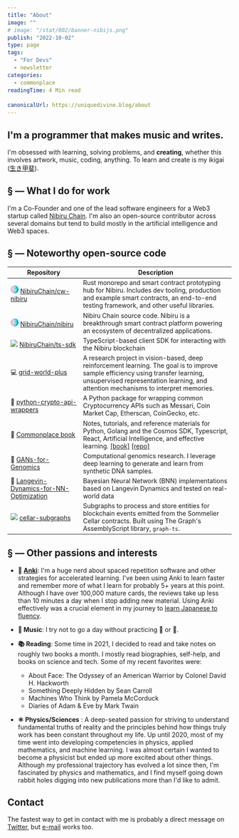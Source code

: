 ```yaml
---
title: "About"
image: ""
# image: "/stat/002/banner-nibijs.png"
publish: "2022-10-02"
type: page
tags:
  - "For Devs"
  - newsletter
categories:
  - commonplace
readingTime: 4 Min read

canonicalUrl: https://uniquedivine.blog/about
---
```


## I'm a programmer that makes music and writes.

I'm obsessed with learning, solving problems, and **creating**, whether this involves artwork, music, coding, anything. To learn and create is my ikigai ([生き甲斐](https://en.wikipedia.org/wiki/Ikigai)).

## § — What I do for work

I'm a Co-Founder and one of the lead software engineers for a Web3 startup called [Nibiru Chain](https://nibiru.fi). I'm also an open-source contributor across several domains but tend to build mostly in the artificial intelligence and Web3 spaces.

## § — Noteworthy open-source code

| Repository | Description |
| ---------- | ----------- |
| <img src="/hero/nibiru-icon.png" style="width:18px; margin: 0; display:inline; border-radius: 0.5rem;"> [NibiruChain/cw-nibiru](https://github.com/NibiruChain/cw-nibiru) | Rust monorepo and smart contract prototyping hub for Nibiru. Includes dev tooling, production  and example smart contracts, an end-to-end testing framework, and other useful libraries. |
| <img src="/hero/nibiru-icon.png" style="width:18px; margin: 0; display:inline; border-radius: 0.5rem;"> [NibiruChain/nibiru](https://github.com/NibiruChain/nibiru) | Nibiru Chain source code. Nibiru is a breakthrough smart contract platform powering an ecosystem of decentralized applications. |
| <img src="https://upload.wikimedia.org/wikipedia/commons/4/4c/Typescript_logo_2020.svg" style="width:18px; margin: 0; display:inline;"> [NibiruChain/ts-sdk](https://github.com/NibiruChain/ts-sdk/) | TypeScript-based client SDK for interacting with the Nibiru blockchain |
| 💻 [grid-world-plus](https://github.com/Unique-Divine/grid-world-plus) | A research project in vision-based, deep reinforcement learning. The goal is to improve sample efficiency using transfer learning, unsupervised representation learning, and attention mechanisms to interpret memories.                                                                         |
| 🐍 [python-crypto-api-wrappers](https://github.com/Unique-Divine/python-crypto-api-wrappers) | A Python package for wrapping common Cryptocurrency APIs such as Messari, Coin Market Cap, Etherscan, CoinGecko, etc. |
| 📝 [Commonplace book](https://unique-divine.gitbook.io/commonplace-book/introduction/readme) | Notes, tutorials, and reference materials for Python, Golang and the Cosmos SDK, Typescript, React, Artificial Intelligence, and effective learning. [[book]](https://unique-divine.gitbook.io/commonplace-book/introduction/readme) [[repo]](https://github.com/Unique-Divine/Commonplace-Book) |
| 🧬 [GANs-for-Genomics](https://github.com/Unique-Divine/GANs-for-Genomics)                                                                                                                           | Computational genomics research. I leverage deep learning to generate and learn from synthetic DNA samples.                                                                                                                                                                                      |
| 🏫 [Langevin-Dynamics-for-NN-Optimization](https://github.com/Unique-Divine/Langevin-Dynamics-for-NN-Optimization)                                                                                   | Bayesian Neural Network (BNN) implementations based on Langevin Dynamics and tested on real-world data                                                                                                                                                                                           |
| <img src="https://www.assemblyscript.org/images/icon.svg" style="width:18px; margin: 0; display:inline;"> [cellar-subgraphs](https://github.com/PeggyJV/cellar-subgraphs/)                           | Subgraphs to process and store entities for blockchain events emitted from the Sommelier Cellar contracts. Built using The Graph's AssemblyScript library, `graph-ts`.                                                                                                                           |

## § — Other passions and interests

- **🧠 [Anki](https://apps.ankiweb.net/)**: I'm a huge nerd about spaced
  repetition software and other strategies for accelerated learning. I've been
  using Anki to learn faster and remember more of what I learn for probably 5+
  years at this point. Although I have over 100,000 mature cards, the reviews
  take up less than 10 minutes a day when I stop adding new material. Using Anki
  effectively was a crucial element in my journey to [learn Japanese to
  fluency](https://uniquedivine.blog/post/japanese/why_learn_jp_again/).

- **🎼 Music**: I try not to go a day without practicing 🎷 or 🎹.

- **📚 Reading**: Some time in 2021, I decided to read and take notes on roughly
  two books a month. I mostly read biographies, self-help, and books on science
  and tech. Some of my recent favorites were:
  - About Face: The Odyssey of an American Warrior by Colonel David H. Hackworth
  - Something Deeply Hidden by Sean Carroll
  - Machines Who Think by Pamela McCorduck
  - Diaries of Adam & Eve by Mark Twain

- **⚛️  Physics/Sciences** : A deep-seated passion for striving to understand
  fundamental truths of reality and the principles behind how things truly work
  has been constant throughout my life. Up until 2020, most of my time went into
  developing competencies in physics, applied mathematics, and machine learning.
  I was almost certain I wanted to become a physicist but ended up more excited
  about other things. Although my professional trajectory has evolved a lot since
  then, I'm fascinated by physics and mathematics, and I find myself going down
  rabbit holes digging into new publications more than I'd like to admit.

  <!-- I coded for physics -->
  <!-- and AI research but never thought that coding would end up becoming the main -->
  <!-- thing I do with my time.  -->

<!--
1. **Reorder for Narrative Flow**: Consider arranging your interests in a way
   that tells a story or shows a progression. For example, you could start with
   Anki, which represents your love for learning, then transition to music and
   reading, and finally to physics/sciences, demonstrating a journey from
   learning methods to application in various fields.

2. **Expand on Music and Reading**: Given the detailed descriptions in other
   sections, the music and reading sections could be expanded to include why you
   are drawn to these interests or what they bring to your life. This will
   maintain consistency in depth across all interests.

3. **Personal Anecdotes**: Where possible, include brief personal stories or
   experiences related to each interest. This approach adds a unique and engaging
   element to your profile.

4. **Reflective Tone**: Maintain a reflective and conversational tone throughout.
   This aligns with the overall personal theme of your website and makes your
   content more relatable to the reader.

5. **Consistent Formatting**: Ensure that the formatting (like bullet points,
   emojis, and links) is consistent throughout the section for a polished look.

6. **Concluding Statement**: Consider adding a brief concluding statement that
   ties all your interests together, reflecting how they shape your identity or
   influence your professional work.

By implementing these suggestions, you'll enhance the narrative quality and
personal touch of your "About" section, making it more engaging and reflective of
your personality.
-->


<!-- - 📊 Algorithmic trading -->

## Contact

The fastest way to get in contact with me is probably a direct message on [Twitter](https://twitter.com/DeusExUnicus), but [e-mail](mailto:realuniquedivine@gmail.com) works too.
